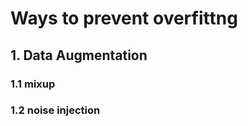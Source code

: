# Ways to prevent overfittng

## 1. Data Augmentation

### 1.1 mixup



### 1.2 noise injection









 



  